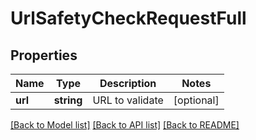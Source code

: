# UrlSafetyCheckRequestFull

## Properties
Name | Type | Description | Notes
------------ | ------------- | ------------- | -------------
**url** | **string** | URL to validate | [optional] 

[[Back to Model list]](../README.md#documentation-for-models) [[Back to API list]](../README.md#documentation-for-api-endpoints) [[Back to README]](../README.md)


